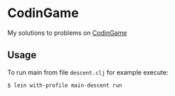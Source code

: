 # CodinGame

My solutions to problems on [CodinGame](https://www.codingame.com)

## Usage

To run main from file `descent.clj` for example execute:


    $ lein with-profile main-descent run

